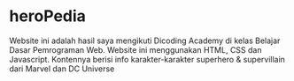 # heroPedia
Website ini adalah hasil saya mengikuti Dicoding Academy di kelas Belajar Dasar Pemrograman Web.
Website ini menggunakan HTML, CSS dan Javascript.
Kontennya berisi info karakter-karakter superhero & supervillain dari Marvel dan DC Universe
